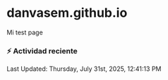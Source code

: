# danvasem.github.io
Mi test page

### :zap: Actividad reciente
<!--RECENT_ACTIVITY:start-->
<!--RECENT_ACTIVITY:end-->

<!--RECENT_ACTIVITY:last_update-->
Last Updated: Thursday, July 31st, 2025, 12:41:13 PM
<!--RECENT_ACTIVITY:last_update_end-->
